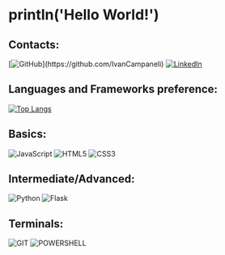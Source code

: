 # 	println('__Hello World!__')

## Contacts:

[![GitHub](https://img.shields.io/badge/GitHub-100000?style=for-the-badge&logo=github&logoColor=white_)](https://github.com/IvanCampaneli)
[![LinkedIn](https://img.shields.io/badge/LinkedIn-0077B5?style=for-the-badge&logo=linkedin&logoColor=white)](https://www.linkedin.com/in/ivan-ranieri-campaneli-junior-456221266/)

## Languages and Frameworks preference:

[![Top Langs](https://github-readme-stats.vercel.app/api/top-langs/?username=IvanCampaneli&layout=compact)](https://github.com/ivancampaneli/github-readme-stats)


## Basics:

![JavaScript](https://img.shields.io/badge/JavaScript-323330?style=for-the-badge&logo=javascript&logoColor=F7DF1E)
![HTML5](https://img.shields.io/badge/HTML5-E34F26?style=for-the-badge&logo=html5&logoColor=white)
![CSS3](https://img.shields.io/badge/CSS3-1572B6?style=for-the-badge&logo=css3&logoColor=white)

## Intermediate/Advanced:

![Python](https://img.shields.io/badge/Python-3776AB?style=for-the-badge&logo=python&logoColor=white)
![Flask](https://img.shields.io/badge/Flask-000000?style=for-the-badge&logo=flask&logoColor=white)

## Terminals:

![GIT](https://img.shields.io/badge/GIT-E44C30?style=for-the-badge&logo=git&logoColor=white)
![POWERSHELL](https://img.shields.io/badge/powershell-5391FE?style=for-the-badge&logo=powershell&logoColor=white)
